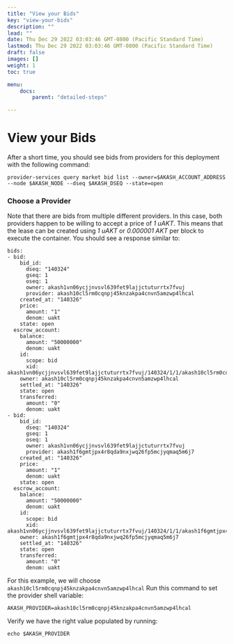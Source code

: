 ```yaml
---
title: "View your Bids"
key: "view-your-bids"
description: ""
lead: ""
date: Thu Dec 29 2022 03:03:46 GMT-0800 (Pacific Standard Time)
lastmod: Thu Dec 29 2022 03:03:46 GMT-0800 (Pacific Standard Time)
draft: false
images: []
weight: 1
toc: true

menu:
    docs:
        parent: "detailed-steps"

---
```

View your Bids
==============

After a short time, you should see bids from providers for this deployment with the following command:

    provider-services query market bid list --owner=$AKASH_ACCOUNT_ADDRESS --node $AKASH_NODE --dseq $AKASH_DSEQ --state=open
    

### Choose a Provider

Note that there are bids from multiple different providers. In this case, both providers happen to be willing to accept a price of _1 uAKT_. This means that the lease can be created using _1 uAKT_ or _0.000001 AKT_ per block to execute the container. You should see a response similar to:

    bids:
    - bid:
        bid_id:
          dseq: "140324"
          gseq: 1
          oseq: 1
          owner: akash1vn06ycjjnvsvl639fet9lajjctuturrtx7fvuj
          provider: akash10cl5rm0cqnpj45knzakpa4cnvn5amzwp4lhcal
        created_at: "140326"
        price:
          amount: "1"
          denom: uakt
        state: open
      escrow_account:
        balance:
          amount: "50000000"
          denom: uakt
        id:
          scope: bid
          xid: akash1vn06ycjjnvsvl639fet9lajjctuturrtx7fvuj/140324/1/1/akash10cl5rm0cqnpj45knzakpa4cnvn5amzwp4lhcal
        owner: akash10cl5rm0cqnpj45knzakpa4cnvn5amzwp4lhcal
        settled_at: "140326"
        state: open
        transferred:
          amount: "0"
          denom: uakt
    - bid:
        bid_id:
          dseq: "140324"
          gseq: 1
          oseq: 1
          owner: akash1vn06ycjjnvsvl639fet9lajjctuturrtx7fvuj
          provider: akash1f6gmtjpx4r8qda9nxjwq26fp5mcjyqmaq5m6j7
        created_at: "140326"
        price:
          amount: "1"
          denom: uakt
        state: open
      escrow_account:
        balance:
          amount: "50000000"
          denom: uakt
        id:
          scope: bid
          xid: akash1vn06ycjjnvsvl639fet9lajjctuturrtx7fvuj/140324/1/1/akash1f6gmtjpx4r8qda9nxjwq26fp5mcjyqmaq5m6j7
        owner: akash1f6gmtjpx4r8qda9nxjwq26fp5mcjyqmaq5m6j7
        settled_at: "140326"
        state: open
        transferred:
          amount: "0"
          denom: uakt
    

For this example, we will choose `akash10cl5rm0cqnpj45knzakpa4cnvn5amzwp4lhcal` Run this command to set the provider shell variable:

    AKASH_PROVIDER=akash10cl5rm0cqnpj45knzakpa4cnvn5amzwp4lhcal
    

Verify we have the right value populated by running:

    echo $AKASH_PROVIDER